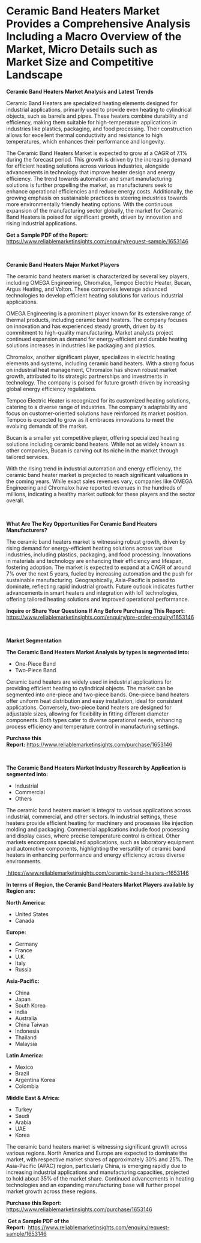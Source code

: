 <p><h1>Ceramic Band Heaters Market Provides a Comprehensive Analysis Including a Macro Overview of the Market, Micro Details such as Market Size and Competitive Landscape</h1></p><p><strong>Ceramic Band Heaters Market Analysis and Latest Trends</strong></p>
<p><p>Ceramic Band Heaters are specialized heating elements designed for industrial applications, primarily used to provide even heating to cylindrical objects, such as barrels and pipes. These heaters combine durability and efficiency, making them suitable for high-temperature applications in industries like plastics, packaging, and food processing. Their construction allows for excellent thermal conductivity and resistance to high temperatures, which enhances their performance and longevity.</p><p>The Ceramic Band Heaters Market is expected to grow at a CAGR of 7.1% during the forecast period. This growth is driven by the increasing demand for efficient heating solutions across various industries, alongside advancements in technology that improve heater design and energy efficiency. The trend towards automation and smart manufacturing solutions is further propelling the market, as manufacturers seek to enhance operational efficiencies and reduce energy costs. Additionally, the growing emphasis on sustainable practices is steering industries towards more environmentally friendly heating options. With the continuous expansion of the manufacturing sector globally, the market for Ceramic Band Heaters is poised for significant growth, driven by innovation and rising industrial applications.</p></p>
<p><strong>Get a Sample PDF of the Report:&nbsp;</strong> <a href="https://www.reliablemarketinsights.com/enquiry/request-sample/1653146?utm_campaign=3148&utm_medium=2&utm_source=Github&utm_content=ia&utm_term=16042025&utm_id=ceramic-band-heaters">https://www.reliablemarketinsights.com/enquiry/request-sample/1653146</a></p>
<p>&nbsp;</p>
<p><strong>Ceramic Band Heaters Major Market Players</strong></p>
<p><p>The ceramic band heaters market is characterized by several key players, including OMEGA Engineering, Chromalox, Tempco Electric Heater, Bucan, Argus Heating, and Volton. These companies leverage advanced technologies to develop efficient heating solutions for various industrial applications.</p><p>OMEGA Engineering is a prominent player known for its extensive range of thermal products, including ceramic band heaters. The company focuses on innovation and has experienced steady growth, driven by its commitment to high-quality manufacturing. Market analysts project continued expansion as demand for energy-efficient and durable heating solutions increases in industries like packaging and plastics.</p><p>Chromalox, another significant player, specializes in electric heating elements and systems, including ceramic band heaters. With a strong focus on industrial heat management, Chromalox has shown robust market growth, attributed to its strategic partnerships and investments in technology. The company is poised for future growth driven by increasing global energy efficiency regulations.</p><p>Tempco Electric Heater is recognized for its customized heating solutions, catering to a diverse range of industries. The company's adaptability and focus on customer-oriented solutions have reinforced its market position. Tempco is expected to grow as it embraces innovations to meet the evolving demands of the market.</p><p>Bucan is a smaller yet competitive player, offering specialized heating solutions including ceramic band heaters. While not as widely known as other companies, Bucan is carving out its niche in the market through tailored services.</p><p>With the rising trend in industrial automation and energy efficiency, the ceramic band heater market is projected to reach significant valuations in the coming years. While exact sales revenues vary, companies like OMEGA Engineering and Chromalox have reported revenues in the hundreds of millions, indicating a healthy market outlook for these players and the sector overall.</p></p>
<p>&nbsp;</p>
<p><strong>What Are The Key Opportunities For Ceramic Band Heaters Manufacturers?</strong></p>
<p><p>The ceramic band heaters market is witnessing robust growth, driven by rising demand for energy-efficient heating solutions across various industries, including plastics, packaging, and food processing. Innovations in materials and technology are enhancing their efficiency and lifespan, fostering adoption. The market is expected to expand at a CAGR of around 7% over the next 5 years, fueled by increasing automation and the push for sustainable manufacturing. Geographically, Asia-Pacific is poised to dominate, reflecting rapid industrial growth. Future outlook indicates further advancements in smart heaters and integration with IoT technologies, offering tailored heating solutions and improved operational performance.</p></p>
<p><strong>Inquire or Share Your Questions If Any Before Purchasing This Report:</strong> <a href="https://www.reliablemarketinsights.com/enquiry/pre-order-enquiry/1653146?utm_campaign=3148&utm_medium=2&utm_source=Github&utm_content=ia&utm_term=16042025&utm_id=ceramic-band-heaters">https://www.reliablemarketinsights.com/enquiry/pre-order-enquiry/1653146</a></p>
<p>&nbsp;</p>
<p><strong>Market Segmentation</strong></p>
<p><strong>The Ceramic Band Heaters Market Analysis by types is segmented into:</strong></p>
<p><ul><li>One-Piece Band</li><li>Two-Piece Band</li></ul></p>
<p><p>Ceramic band heaters are widely used in industrial applications for providing efficient heating to cylindrical objects. The market can be segmented into one-piece and two-piece bands. One-piece band heaters offer uniform heat distribution and easy installation, ideal for consistent applications. Conversely, two-piece band heaters are designed for adjustable sizes, allowing for flexibility in fitting different diameter components. Both types cater to diverse operational needs, enhancing process efficiency and temperature control in manufacturing settings.</p></p>
<p><strong>Purchase this Report:&nbsp;</strong><a href="https://www.reliablemarketinsights.com/purchase/1653146?utm_campaign=3148&utm_medium=2&utm_source=Github&utm_content=ia&utm_term=16042025&utm_id=ceramic-band-heaters">https://www.reliablemarketinsights.com/purchase/1653146</a></p>
<p>&nbsp;</p>
<p><strong>The Ceramic Band Heaters Market Industry Research by Application is segmented into:</strong></p>
<p><ul><li>Industrial</li><li>Commercial</li><li>Others</li></ul></p>
<p><p>The ceramic band heaters market is integral to various applications across industrial, commercial, and other sectors. In industrial settings, these heaters provide efficient heating for machinery and processes like injection molding and packaging. Commercial applications include food processing and display cases, where precise temperature control is critical. Other markets encompass specialized applications, such as laboratory equipment and automotive components, highlighting the versatility of ceramic band heaters in enhancing performance and energy efficiency across diverse environments.</p></p>
<p><a href="https://www.reliablemarketinsights.com/ceramic-band-heaters-r1653146?utm_campaign=3148&utm_medium=2&utm_source=Github&utm_content=ia&utm_term=16042025&utm_id=ceramic-band-heaters">&nbsp;https://www.reliablemarketinsights.com/ceramic-band-heaters-r1653146</a></p>
<p><strong>In terms of Region, the Ceramic Band Heaters Market Players available by Region are:</strong></p>
<p>
    <p> <strong> North America: </strong>
        <ul>
            <li>United States</li>
            <li>Canada</li>
        </ul>
        </p> 
    <p> <strong> Europe: </strong>
        <ul>
            <li>Germany</li>
            <li>France</li>
            <li>U.K.</li>
            <li>Italy</li>
            <li>Russia</li>
        </ul>
        </p> 
    <p> <strong> Asia-Pacific: </strong>
        <ul>
            <li>China</li>
            <li>Japan</li>
            <li>South Korea</li>
            <li>India</li>
            <li>Australia</li>
            <li>China Taiwan</li>
            <li>Indonesia</li>
            <li>Thailand</li>
            <li>Malaysia</li>
        </ul>
        </p> 
    <p> <strong> Latin America: </strong>
        <ul>
            <li>Mexico</li>
            <li>Brazil</li>
            <li>Argentina Korea</li>
            <li>Colombia</li>
        </ul>
        </p> 
    <p> <strong> Middle East & Africa: </strong>
        <ul>
            <li>Turkey</li>
            <li>Saudi</li>
            <li>Arabia</li>
            <li>UAE</li>
            <li>Korea</li>
        </ul>
    </p>
    </p>
<p><p>The ceramic band heaters market is witnessing significant growth across various regions. North America and Europe are expected to dominate the market, with respective market shares of approximately 30% and 25%. The Asia-Pacific (APAC) region, particularly China, is emerging rapidly due to increasing industrial applications and manufacturing capacities, projected to hold about 35% of the market share. Continued advancements in heating technologies and an expanding manufacturing base will further propel market growth across these regions.</p></p>
<p><strong>Purchase this Report: </strong><a href="https://www.reliablemarketinsights.com/purchase/1653146?utm_campaign=3148&utm_medium=2&utm_source=Github&utm_content=ia&utm_term=16042025&utm_id=ceramic-band-heaters">https://www.reliablemarketinsights.com/purchase/1653146</a></p>
<p>&nbsp;<strong>Get a Sample PDF of the Report:&nbsp;&nbsp;</strong><a href="https://www.reliablemarketinsights.com/enquiry/request-sample/1653146?utm_campaign=3148&utm_medium=2&utm_source=Github&utm_content=ia&utm_term=16042025&utm_id=ceramic-band-heaters">https://www.reliablemarketinsights.com/enquiry/request-sample/1653146</a></p>
<p><strong></strong></p>
<p><p></p><p></p><p></p></p>